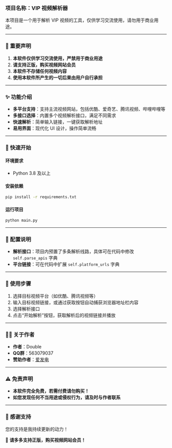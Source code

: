 ### 项目名称：VIP 视频解析器

本项目是一个用于解析 VIP 视频的工具，仅供学习交流使用，请勿用于商业用途。

---

### 📢 重要声明

1. **本软件仅供学习交流使用，严禁用于商业用途**  
2. **请支持正版，购买视频网站会员**  
3. **本软件不存储任何视频内容**  
4. **使用本软件所产生的一切后果由用户自行承担**  

---

### ✨ 功能介绍

- **多平台支持**：支持主流视频网站，包括优酷、爱奇艺、腾讯视频、哔哩哔哩等
- **多接口选择**：内置多个视频解析接口，满足不同需求
- **快速解析**：简单输入链接，一键获取解析地址
- **易用界面**：现代化 UI 设计，操作简单流畅

---

### 🚀 快速开始

#### 环境要求
- Python 3.8 及以上

#### 安装依赖
```bash
pip install -r requirements.txt
```

#### 运行项目
```bash
python main.py
```

---

### 🔧 配置说明

- **解析接口**：项目内预置了多条解析线路，具体可在代码中修改 `self.parse_apis` 字典
- **平台链接**：可在代码中扩展 `self.platform_urls` 字典

---

### 📜 使用步骤

1. 选择目标视频平台（如优酷、腾讯视频等）
2. 输入目标视频链接，或通过获取按钮自动捕获浏览器地址栏内容
3. 选择解析接口
4. 点击“开始解析”按钮，获取解析后的视频链接并播放

---

### 🙋‍♂️ 关于作者

- **作者**：Double  
- **QQ群**：563079037  
- **赞助作者**：[爱发电](https://afdian.com/a/DoubleQAQ)

---

### ⚠️ 免责声明

- **本软件完全免费，若需付费请勿购买！**  
- **如您发现任何不当用途或侵权行为，请及时与作者联系**

---

### 🌟 感谢支持
您的支持是我持续更新的动力！  

🎉 **请多多支持正版，购买视频网站会员！** 
